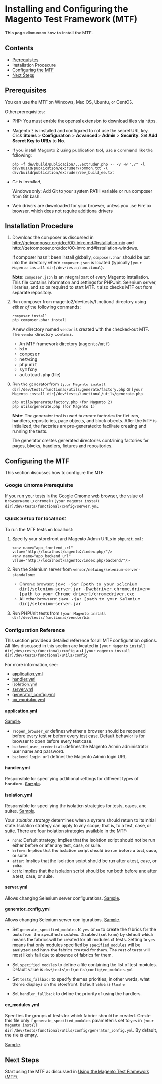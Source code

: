 # Installing and Configuring the Magento Test Framework (MTF)

This page discusses how to install the MTF.

## Contents

*	[Prerequisites](#prerequisites)
*	[Installation Procedure](#installation-procedure)
*	[Configuring the MTF](#configuring-the-mtf)
*	[Next Steps](#next-steps)

## Prerequisites

You can use the MTF on Windows, Mac OS, Ubuntu, or CentOS.

Other prerequisites:

*	PHP: You must enable the openssl extension to download files via https.

*	Magento 2 is installed and configured to not use the secret URL key. Click **Stores** > **Configuration** > **Advanced** > **Admin** > **Security**. Set **Add Secret Key to URLs** to **No**.

*	If you install Magento 2 using publication tool, use a command like the following: 

	```
	php -f dev/build/publication/../extruder.php -- -v -w "./" -l dev/build/publication/extruder/common.txt -l dev/build/publication/extruder/dev_build_ee.txt
	```
	
*	Git is installed,
	
	Windows only: Add Git to your system PATH variable or run composer from Git bash.

*	Web drivers are downloaded for your browser, unless you use Firefox browser, which does not require additional drivers.

## Installation Procedure

1.	Download the composer as discussed in http://getcomposer.org/doc/00-intro.md#installation-nix and http://getcomposer.org/doc/00-intro.md#installation-windows. 

	If composer hasn't been install globally, `composer.phar` should be put into the directory where `composer.json` is located (typically `[your Magento install dir]/dev/tests/functional`). 
	
	**Note**: `composer.json` is an integral part of every Magento installation. This file contains information and settings for PHPUnit, Selenium server, libraries, and so on required to start MTF. It also checks MTF out from separate repository.

2. Run composer from magento2/dev/tests/functional directory using _either of_ the following commands:

	```
	composer install
	php composer.phar install
	```
	
	A new directory named `vendor` is created with the checked-out MTF. The `vendor` directory contains:

    <ul><li>An MTF framework directory (<tt>magento/mtf</tt>)</li>
   <li><tt>bin </tt></li>
   <li><tt>composer</tt></li>
   <li><tt>netwing</tt> </li>
   <li><tt>phpunit</tt></li>
   <li><tt>symfony</tt> </li>
   <li><tt>autoload.php</tt> (file)</li></ul>
	
3.	Run the generator from `[your Magento install dir]/dev/tests/functional/utils/generate/factory.php` or `[your Magento install dir]/dev/tests/functional/utils/generate.php`

	```
	php utils/generate/factory.php (for Magento 2)
	php utils/generate.php (for Magento 1)
	```
	
	**Note**: The generator tool is used to create factories for fixtures, handlers, repositories, page objects, and block objects. After the MTF is initialized, the factories are pre-generated to facilitate creating and running the tests.
	
	The generator creates generated directories containing factories for pages, blocks, handlers, fixtures and repositories.
	
## Configuring the MTF

This section discusses how to configure the MTF. 

### Google Chrome Prerequisite

If you run your tests in the Google Chrome web browser, the value of `browserName` to `chrome` in `[your Magento install dir]/dev/tests/functional/config/server.yml`.

### Quick Setup for localhost

To run the MTF tests on localhost:

1. Specify your storefront and Magento Admin URLs in `phpunit.xml`:

	```
	<env name="app_frontend_url" value="http://localhost/magento2/index.php/"/>
	<env name="app_backend_url" value="http://localhost/magento2/index.php/backend/"/>
	```
	
2. Run the Selenium server from `vendor/netwing/selenium-server-standalone`:

	<ul>
	<li>Chrome browser: <tt>java -jar [path to your Selenium dir]/selenium-server.jar -Dwebdriver.chrome.driver=[path to your Chrome driver]/chromedriver.exe</tt></li>
	<li>All other browsers: <tt>java -jar [path to your Selenium dir]/selenium-server.jar</tt></li></ul>
	
3.  Run PHPUnit tests from `[your Magento install dir]/dev/tests/functional/vendor/bin`

### Configuration Reference

This section provides a detailed reference for all MTF configuration options. All files discussed in this section are located in `[your Magento install dir]/dev/tests/functional/config` and `[your Magento install dir]/dev/tests/functional/utils/config`

For more information, see:

*	[application.yml](#applicationyml)
*	[handler.yml](#handleryml)
*	[isolation.yml](#isolationyml)
*	[server.yml](#serveryml)
*	[generator_config.yml](#generator_configyml)
*	[ee_modules.yml](#ee_modulesyml)

#### application.yml

<a href="https://gist.github.com/xcomSteveJohnson/0b21ada7c68230d5a872" target="_blank">Sample</a>.


*	`reopen_browser_on` defines whether a browser should be reopened before every test or before every test case. Default behavior is for browser to open before every test case.
*	`backend_user_credentials` defines the Magento Admin administrator user name and password.
*	`backend_login_url` defines the Magento Admin login URL.

#### handler.yml

Responsible for specifying additional settings for different types of handlers. <a href="https://gist.github.com/xcomSteveJohnson/3808faba2cb24281d035" target="_blank">Sample</a>.

#### isolation.yml

Responsible for specifying the isolation strategies for tests, cases, and suites. <a href="https://gist.github.com/xcomSteveJohnson/6b7207ba3f55da33a01b" target="_blank">Sample</a>.

Your _isolation strategy_ determines when a system should return to its initial state. Isolation strategy can apply to any scope; that is, to a test, case, or suite. There are four isolation strategies available in the MTF:

*	`none`: Default strategy; implies that the isolation script should not be run either before or after any test, case, or suite.
*	`before`: Implies that the isolation script should be run before a test, case, or suite.
*	`after`: Implies that the isolation script should be run after a test, case, or suite.
*	`both`: Implies that the isolation script should be run both before and after a test, case, or suite.

#### server.yml

Allows changing Selenium server configurations. <a href="https://gist.github.com/xcomSteveJohnson/302b66ddf9b29cf85a8d" target="_blank">Sample</a>.

#### generator_config.yml

Allows changing Selenium server configurations. <a href="https://gist.github.com/xcomSteveJohnson/132a24ec3fffe44b7fcc" target="_blank">Sample</a>.

*	Set `generate_specified_modules` to `yes` or `no` to create the fabrics for the tests from the specified modules. Disabled (set to `no`) by default which means the fabrics will be created for all modules of tests. Setting to `yes` means that only modules specified by `specified_modules` will be analyzed and have the fabrics created for them. The rest of tests will most likely fail due to absence of fabrics for them.

*	Set `specified_modules` to define a file containing the list of test modules. Default value is `dev\tests\mtf\utils\config\ee_modules.yml`

*	Set `tests_fallback` to specify themes priorities; in other words, what theme displays on the storefront. Default value is `Plushe`

*	Set `handler_fallback` to define the priority of using the handlers.

#### ee_modules.yml

Specifies the groups of tests for which fabrics should be created. Create this file only if `generate_specified_modules` parameter is set to `yes` in `[your Magento install dir]/dev/tests/functional/utils/config/generator_config.yml`. By default, the file is empty. 

<a href="https://gist.github.com/xcomSteveJohnson/f7a527b7e454f01ab06f" target="_blank">Sample</a>.

## Next Steps

Start using the MTF as discussed in [Using the Magento Test Framework (MTF)](using.md).